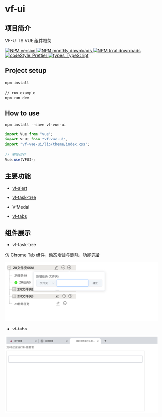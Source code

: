 # vf-ui

## 项目简介

VF-UI TS VUE 组件框架

<p>
  <a href="https://www.npmjs.com/package/vf-vue-ui">
    <img alt="NPM version" src="https://img.shields.io/npm/v/vf-vue-ui.svg?style=flat">
  </a>
  <a href="https://www.npmjs.com/package/vf-vue-ui">
    <img alt="NPM monthly downloads" src="https://img.shields.io/npm/dm/vf-vue-ui.svg?style=flat">
  </a>
  <a href="https://www.npmjs.com/package/vf-vue-ui">
    <img alt="NPM total downloads" src="https://img.shields.io/npm/dt/vf-vue-ui.svg?style=flat">
  </a>
   <a href="https://www.npmjs.com/package/vf-vue-ui">
    <img alt="codeStyle: Prettier" src="https://img.shields.io/badge/code%20style-prettier-ff69b4">
  </a>
  <a href="https://www.npmjs.com/package/vf-vue-ui">
    <img alt="types: TypeScript" src="https://img.shields.io/badge/types-TypeScript-informational">
  </a>
</p>

## Project setup

```bash
npm install

// run example
npm run dev
```

## How to use

```
npm install --save vf-vue-ui
```

```js
import Vue from "vue";
import VFUI from "vf-vue-ui";
import "vf-vue-ui/lib/theme/index.css";

// 安装组件
Vue.use(VFUI);
```

## 主要功能

- [vf-alert](./packages/alert/docs/info.md)

- [vf-task-tree](./packages/task-tree/docs/info.md)

- VfMedal

- [vf-tabs](./packages/tabs/docs/info.md)

## 组件展示

- vf-task-tree

仿 Chrome Tab 组件，动态增加与删除，功能完备

![vf-task-tree](./packages/task-tree/docs/image/vf-task-tree.png)

- vf-tabs

![vf-tabs](./packages/tabs/docs/image/vf-tabs.png)
